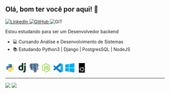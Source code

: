 ## Olá, bom ter você por aqui! 👾

<div id="shields">
  <a href = "https://www.linkedin.com/in/henrique-stocco-machado-a80255245">
    <img src="https://img.shields.io/badge/LinkedIn-blue?style=for-the-badge&logo=linkedin&logoColor=white" alt="LinkedIn"/>
  </a>
   <a href = "https://github.com/HenriqueStocco">
    <img src="https://img.shields.io/badge/github-%23121011.svg?style=for-the-badge&logo=github&logoColor=white" alt="GitHub"/>
  </a>
    <img src="https://img.shields.io/badge/git-%23F05033.svg?style=for-the-badge&logo=git&logoColor=white" alt="GIT"/>
</div>

Estou estudando para ser um Desenvolvedor backend
- 💻 Cursando Análise e Desenvolvimento de Sistemas
- 📚 Estudando Python3 | Django | PostgresSQL | NodeJS

##

<div id="icons">
    <img src="https://raw.githubusercontent.com/devicons/devicon/master/icons/python/python-original.svg" title="Python3" alt="Python" width="30" height="30"/>&nbsp;
    <img src="https://raw.githubusercontent.com/devicons/devicon/master/icons/django/django-plain.svg" title="Django" alt="Django" width="30" height="30"/>&nbsp;
    <img src="https://raw.githubusercontent.com/devicons/devicon/master/icons/postgresql/postgresql-original.svg" title="PostgresSQL" alt="Postgres" width="30" height="30"/>&nbsp;
    <img src="https://raw.githubusercontent.com/devicons/devicon/master/icons/nodejs/nodejs-plain.svg" title="NodeJS" alt="Node" width="30" height="30"/>&nbsp;
    <img src="https://raw.githubusercontent.com/devicons/devicon/master/icons/vscode/vscode-original.svg" title="VSCode" alt="vscode" width="30" height="30"/>&nbsp;
    <img src="https://raw.githubusercontent.com/devicons/devicon/master/icons/windows8/windows8-original.svg" title="WindowsOS" alt="W10" width="30" height="30"/>&nbsp;
    <img src="https://raw.githubusercontent.com/devicons/devicon/master/icons/ubuntu/ubuntu-plain.svg" title="Ubunto" alt="Ubunto" width="30" height="30"/>&nbsp;
</div>

___

<div align = "left">
<img height = "200em" src="https://github-readme-stats.vercel.app/api/top-langs/?username=HenriqueStocco&show_icons=true&theme=radical&count_private=true"/>
<img height = "200em" src="https://github-readme-stats.vercel.app/api?username=HenriqueStocco&show_icons=true&show_icons=true&theme=radical&count_private=true" />
</div>
